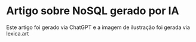 # Artigo sobre NoSQL gerado por IA
 Este artigo foi gerado via ChatGPT e a imagem de ilustração foi gerada via lexica.art
